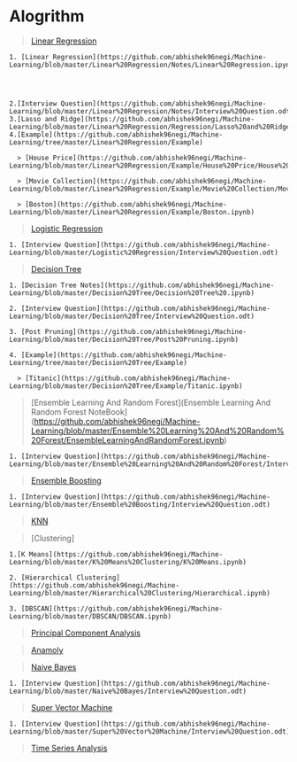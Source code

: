 # Alogrithm
  
  > [Linear Regression](https://github.com/abhishek96negi/Machine-Learning/tree/master/Linear%20Regression)
    
    1. [Linear Regression](https://github.com/abhishek96negi/Machine-Learning/blob/master/Linear%20Regression/Notes/Linear%20Regression.ipynb)
    
    
    
    
    2.[Interview Question](https://github.com/abhishek96negi/Machine-Learning/blob/master/Linear%20Regression/Notes/Interview%20Question.odt)
    3.[Lasso and Ridge](https://github.com/abhishek96negi/Machine-Learning/blob/master/Linear%20Regression/Regression/Lasso%20and%20Ridge.ipynb)
    4.[Example](https://github.com/abhishek96negi/Machine-Learning/tree/master/Linear%20Regression/Example)
    
      > [House Price](https://github.com/abhishek96negi/Machine-Learning/blob/master/Linear%20Regression/Example/House%20Price/House%20Price.ipynb)
    
      > [Movie Collection](https://github.com/abhishek96negi/Machine-Learning/blob/master/Linear%20Regression/Example/Movie%20Collection/Movie%20Collection.ipynb)
      
      > [Boston](https://github.com/abhishek96negi/Machine-Learning/blob/master/Linear%20Regression/Example/Boston.ipynb)
  
  > [Logistic Regression](https://github.com/abhishek96negi/Machine-Learning/blob/master/Logistic%20Regression/Logistic%20Regression.ipynb)
    
    1. [Interview Question](https://github.com/abhishek96negi/Machine-Learning/blob/master/Logistic%20Regression/Interview%20Question.odt)

  > [Decision Tree](https://github.com/abhishek96negi/Machine-Learning/tree/master/Decision%20Tree)
  
    1. [Decision Tree Notes](https://github.com/abhishek96negi/Machine-Learning/blob/master/Decision%20Tree/Decision%20Tree%20.ipynb)
    
    2. [Interview Question](https://github.com/abhishek96negi/Machine-Learning/blob/master/Decision%20Tree/Interview%20Question.odt)
    
    3. [Post Pruning](https://github.com/abhishek96negi/Machine-Learning/blob/master/Decision%20Tree/Post%20Pruning.ipynb)
    
    4. [Example](https://github.com/abhishek96negi/Machine-Learning/tree/master/Decision%20Tree/Example)
    
      > [Titanic](https://github.com/abhishek96negi/Machine-Learning/blob/master/Decision%20Tree/Example/Titanic.ipynb)

  
  > [Ensemble Learning And Random Forest](Ensemble Learning And Random Forest NoteBook](https://github.com/abhishek96negi/Machine-Learning/blob/master/Ensemble%20Learning%20And%20Random%20Forest/EnsembleLearningAndRandomForest.ipynb)
    
    1. [Interview Question](https://github.com/abhishek96negi/Machine-Learning/blob/master/Ensemble%20Learning%20And%20Random%20Forest/Interview%20Question.odt)

  > [Ensemble Boosting](https://github.com/abhishek96negi/Machine-Learning/blob/master/Ensemble%20Boosting/Boosting.ipynb)

    1. [Interview Question](https://github.com/abhishek96negi/Machine-Learning/blob/master/Ensemble%20Boosting/Interview%20Question.odt)

  > [KNN](https://github.com/abhishek96negi/Machine-Learning/blob/master/KNN/KNN_CrossValidation.ipynb)

  > [Clustering]
  
    1.[K Means](https://github.com/abhishek96negi/Machine-Learning/blob/master/K%20Means%20Clustering/K%20Means.ipynb)
    
    2. [Hierarchical Clustering](https://github.com/abhishek96negi/Machine-Learning/blob/master/Hierarchical%20Clustering/Hierarchical.ipynb)
    
    3. [DBSCAN](https://github.com/abhishek96negi/Machine-Learning/blob/master/DBSCAN/DBSCAN.ipynb)

  > [Principal Component Analysis](https://github.com/abhishek96negi/Machine-Learning/blob/master/PCA/PCA.ipynb)

  > [Anamoly](https://github.com/abhishek96negi/Machine-Learning/blob/master/Anamoly/Anamoly%20Detection.ipynb)

  > [Naive Bayes](https://github.com/abhishek96negi/Machine-Learning/blob/master/Naive%20Bayes/Naive%20Bayes.ipynb) 
    
    1. [Interview Question](https://github.com/abhishek96negi/Machine-Learning/blob/master/Naive%20Bayes/Interview%20Question.odt)

  > [Super Vector Machine](https://github.com/abhishek96negi/Machine-Learning/blob/master/Super%20Vector%20Machine/Support%20Vector%20Machines.ipynb)
  
    1. [Interview Question](https://github.com/abhishek96negi/Machine-Learning/blob/master/Super%20Vector%20Machine/Interview%20Question.odt)
  
  >[Time Series Analysis](https://github.com/abhishek96negi/Machine-Learning/blob/master/Time%20Series/Time%20Series%20Analysis.ipynb)
 
 
